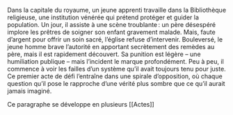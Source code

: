 Dans la capitale du royaume, un jeune apprenti travaille dans la Bibliothèque religieuse, une institution vénérée qui prétend protéger et guider la population. Un jour, il assiste à une scène troublante : un père désespéré implore les prêtres de soigner son enfant gravement malade. Mais, faute d’argent pour offrir un soin sacré, l’église refuse d’intervenir. Bouleversé, le jeune homme brave l’autorité en apportant secrètement des remèdes au père, mais il est rapidement découvert. Sa punition est légère – une humiliation publique – mais l’incident le marque profondément. Peu à peu, il commence à voir les failles d’un système qu’il avait toujours tenu pour juste. Ce premier acte de défi l’entraîne dans une spirale d’opposition, où chaque question qu’il pose le rapproche d’une vérité plus sombre que ce qu’il aurait jamais imaginé.

Ce paragraphe se développe en plusieurs [[Actes]]
